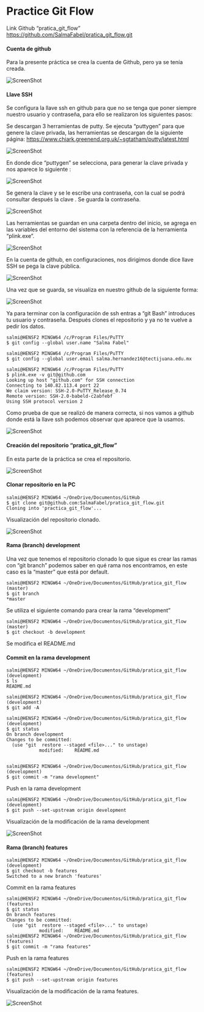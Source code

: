 # Practice Git Flow


Link Github  “pratica_git_flow”
https://github.com/SalmaFabel/pratica_git_flow.git

#### Cuenta de github
Para la presente práctica se crea la cuenta de Github, pero ya se tenía creada.

![ScreenShot](https://github.com/SalmaFabel/IMG/blob/main/cuentaGithub.PNG)

#### Llave SSH

Se configura la llave ssh en github para que no se tenga que poner siempre nuestro usuario y contraseña, para ello se realizaron los siguientes pasos:

Se descargan 3 herramientas de putty. Se ejecuta “puttygen” para que genere la clave privada, las herramientas se descargan de la siguiente página:
https://www.chiark.greenend.org.uk/~sgtatham/putty/latest.html

![ScreenShot](https://github.com/SalmaFabel/IMG/blob/main/HerramientasPutty.PNG)

En donde dice “puttygen” se selecciona, para generar la clave privada y nos aparece lo siguiente :

![ScreenShot](https://github.com/SalmaFabel/IMG/blob/main/Putty%20key%20generator.PNG)

Se genera la clave y se le escribe una contraseña, con la cual se podrá consultar después la clave . 
Se guarda la contraseña.

![ScreenShot](https://github.com/SalmaFabel/IMG/blob/main/Putty%20Key.PNG)

Las herramientas se guardan en una carpeta dentro del inicio, se agrega en las variables del entorno del sistema con la referencia de la herramienta “plink.exe”.

![ScreenShot](https://github.com/SalmaFabel/IMG/blob/main/VariablesEntorno.PNG)

En la cuenta de github, en configuraciones, nos dirigimos donde dice llave SSH se pega la clave pública.

![ScreenShot](https://github.com/SalmaFabel/IMG/blob/main/GithubSSH.PNG)

Una vez que se guarda, se visualiza en nuestro github de la siguiente forma:

![ScreenShot](https://github.com/SalmaFabel/IMG/blob/main/SSHvisualizacion.PNG)

Ya para terminar con la configuración de ssh entras a “git Bash” introduces tu usuario y contraseña. Después clones el repositorio y ya no te vuelve a pedir los datos. 

```
salmi@HENSF2 MINGW64 /c/Program Files/PuTTY
$ git config --global user.name "Salma Fabel"

salmi@HENSF2 MINGW64 /c/Program Files/PuTTY
$ git config --global user.email salma.hernandez16@tectijuana.edu.mx

salmi@HENSF2 MINGW64 /c/Program Files/PuTTY
$ plink.exe -v git@github.com
Looking up host "github.com" for SSH connection
Connecting to 140.82.113.4 port 22
We claim version: SSH-2.0-PuTTY_Release_0.74
Remote version: SSH-2.0-babeld-c2abfebf
Using SSH protocol version 2

```

Como prueba de que se realizó de manera correcta, si nos vamos a github donde está la llave ssh podemos observar que aparece que la usamos.

![ScreenShot](https://github.com/SalmaFabel/IMG/blob/main/UsoSSH.PNG)

#### Creación del repositorio “pratica_git_flow”

En esta parte de la práctica se crea el repositorio.

![ScreenShot](https://github.com/SalmaFabel/IMG/blob/main/RepositorioGitflow.PNG)

#### Clonar repositorio en la PC

```
salmi@HENSF2 MINGW64 ~/OneDrive/Documentos/GitHub
$ git clone git@github.com:SalmaFabel/pratica_git_flow.git
Cloning into 'practica_git_flow'...

```

Visualización del repositorio clonado.

![ScreenShot](https://github.com/SalmaFabel/IMG/blob/main/ClonarRepositorio.PNG)

#### Rama (branch) development 

Una vez que tenemos el repositorio clonado lo que sigue es crear las ramas con “git branch” podemos saber en qué rama nos encontramos, en este caso es la “master” que está por default.

```
salmi@HENSF2 MINGW64 ~/OneDrive/Documentos/GitHub/pratica_git_flow (master)
$ git branch
*master

```

Se utiliza el siguiente comando para crear la rama “development”

```
salmi@HENSF2 MINGW64 ~/OneDrive/Documentos/GitHub/pratica_git_flow (master)
$ git checkout -b development

```

Se modifica el README.md

#### Commit en la rama development

```
salmi@HENSF2 MINGW64 ~/OneDrive/Documentos/GitHub/pratica_git_flow (development)
$ ls
README.md

salmi@HENSF2 MINGW64 ~/OneDrive/Documentos/GitHub/pratica_git_flow (development)
$ git add -A

salmi@HENSF2 MINGW64 ~/OneDrive/Documentos/GitHub/pratica_git_flow (development)
$ git status
On branch development
Changes to be committed:
  (use "git  restore --staged <file>..." to unstage)
            modified:    README.md


salmi@HENSF2 MINGW64 ~/OneDrive/Documentos/GitHub/pratica_git_flow (development)
$ git commit -m "rama development"

```

Push en la rama development

```
salmi@HENSF2 MINGW64 ~/OneDrive/Documentos/GitHub/pratica_git_flow (development)
$ git push --set-upstream origin development

```

Visualización de la modificación de la rama development

![ScreenShot](https://github.com/SalmaFabel/IMG/blob/main/RamaDevelopment.PNG)

#### Rama (branch) features

```
salmi@HENSF2 MINGW64 ~/OneDrive/Documentos/GitHub/pratica_git_flow (development)
$ git checkout -b features
Switched to a new branch 'features'

```

Commit en la rama features

```
salmi@HENSF2 MINGW64 ~/OneDrive/Documentos/GitHub/pratica_git_flow (features)
$ git status
On branch features
Changes to be committed:
  (use "git  restore --staged <file>..." to unstage)
            modified:    README.md
salmi@HENSF2 MINGW64 ~/OneDrive/Documentos/GitHub/pratica_git_flow (features)
$ git commit -m "rama features"

```

Push en la rama features

```
salmi@HENSF2 MINGW64 ~/OneDrive/Documentos/GitHub/pratica_git_flow (features)
$ git push --set-upstream origin features

```

Visualización de la modificación de la rama features.

![ScreenShot](https://github.com/SalmaFabel/IMG/blob/main/RamaFeatures.PNG)
